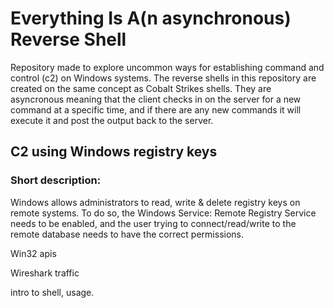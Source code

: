 # Everything Is A(n asynchronous) Reverse Shell

Repository made to explore uncommon ways for establishing command and control (c2) on Windows systems. The reverse shells in this repository are created on the same concept as Cobalt Strikes shells. They are asyncronous meaning that the client checks in on the server for a new command at a specific time, and if there are any new commands it will execute it and post the output back to the server. 

## C2 using Windows registry keys

### Short description: 
Windows allows administrators to read, write & delete registry keys on remote systems. To do so, the Windows Service: Remote Registry Service needs to be enabled, and the user trying to connect/read/write to the remote database needs to have the correct permissions. 

Win32 apis 

Wireshark traffic

intro to shell, usage. 
